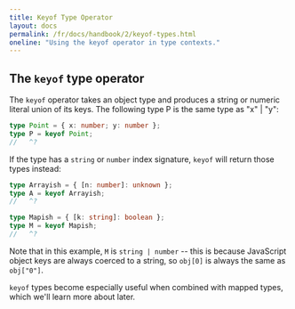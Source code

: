 ```yaml
---
title: Keyof Type Operator
layout: docs
permalink: /fr/docs/handbook/2/keyof-types.html
oneline: "Using the keyof operator in type contexts."
---
```


## The `keyof` type operator

The `keyof` operator takes an object type and produces a string or numeric literal union of its keys.
The following type P is the same type as "x" | "y":

```ts twoslash
type Point = { x: number; y: number };
type P = keyof Point;
//   ^?
```

If the type has a `string` or `number` index signature, `keyof` will return those types instead:

```ts twoslash
type Arrayish = { [n: number]: unknown };
type A = keyof Arrayish;
//   ^?

type Mapish = { [k: string]: boolean };
type M = keyof Mapish;
//   ^?
```

Note that in this example, `M` is `string | number` -- this is because JavaScript object keys are always coerced to a string, so `obj[0]` is always the same as `obj["0"]`.

`keyof` types become especially useful when combined with mapped types, which we'll learn more about later.
